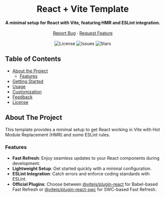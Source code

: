 <h1 align="center">React + Vite Template</h1>

<div align="center">
  <strong>A minimal setup for React with Vite, featuring HMR and ESLint integration.</strong>
</div>

<br />

<div align="center">
  <a href="https://github.com/your-username/react-vite-template/issues">Report Bug</a>
  ·
  <a href="https://github.com/your-username/react-vite-template/issues">Request Feature</a>
</div>

<br />

<div align="center">
  <img src="https://img.shields.io/github/license/your-username/react-vite-template" alt="License">
  <img src="https://img.shields.io/github/issues/your-username/react-vite-template" alt="Issues">
  <img src="https://img.shields.io/github/stars/your-username/react-vite-template" alt="Stars">
</div>

## Table of Contents

- [About the Project](#about-the-project)
  - [Features](#features)
- [Getting Started](#getting-started)
- [Usage](#usage)
- [Customization](#customization)
- [Feedback](#feedback)
- [License](#license)

## About The Project

This template provides a minimal setup to get React working in Vite with Hot Module Replacement (HMR) and some ESLint rules.

### Features

- **Fast Refresh**: Enjoy seamless updates to your React components during development.
- **Lightweight Setup**: Get started quickly with a minimal configuration.
- **ESLint Integration**: Catch errors and enforce coding standards with ESLint.
- **Official Plugins**: Choose between [@vitejs/plugin-react](https://github.com/vitejs/vite-plugin-react/blob/main/packages/plugin-react/README.md) for Babel-based Fast Refresh or [@vitejs/plugin-react-swc](https://github.com/vitejs/vite-plugin-react-swc) for SWC-based Fast Refresh.



